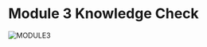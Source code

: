 # Module 3 Knowledge Check

![MODULE3](https://cdn.discordapp.com/attachments/1030129034593579012/1234569983476891660/image.png?ex=66367c65&is=66352ae5&hm=6ea37273ad37b396f0d095994334e41e6f852103efa2f228a2a297a6e3b3f6c6&)
